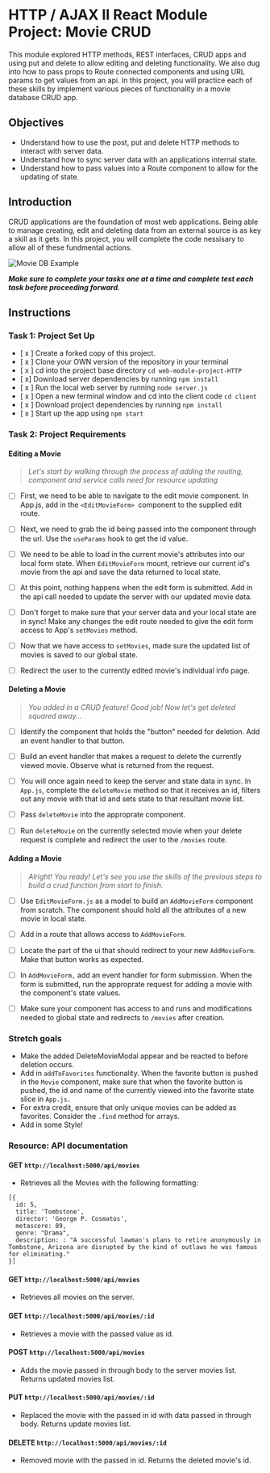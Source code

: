 # HTTP / AJAX II React Module Project: Movie CRUD

This module explored HTTP methods, REST interfaces, CRUD apps and using put and delete to allow editing and deleting functionality. We also dug into how to pass props to Route connected components and using URL params to get values from an api. In this project, you will practice each of these skills by implement various pieces of functionality in a movie database CRUD app.

## Objectives

- Understand how to use the post, put and delete HTTP methods to interact with server data.
- Understand how to sync server data with an applications internal state.
- Understand how to pass values into a Route component to allow for the updating of state.

## Introduction

CRUD applications are the foundation of most web applications. Being able to manage creating, edit and deleting data from an external source is as key a skill as it gets. In this project, you will complete the code nessisary to allow all of these fundmental actions.

![Movie DB Example](project-goals.gif)

**_Make sure to complete your tasks one at a time and complete test each task before proceeding forward._**

## Instructions

### Task 1: Project Set Up

- [ x ] Create a forked copy of this project.
- [ x ] Clone your OWN version of the repository in your terminal
- [ x ] cd into the project base directory `cd web-module-project-HTTP`
- [ x] Download server dependencies by running `npm install`
- [ x ] Run the local web server by running `node server.js`
- [ x ] Open a new terminal window and cd into the client code `cd client`
- [ x ] Download project dependencies by running `npm install`
- [ x ] Start up the app using `npm start`

### Task 2: Project Requirements

#### Editing a Movie

> _Let's start by walking through the process of adding the routing, component and service calls need for resource updating_

- [ ] First, we need to be able to navigate to the edit movie component. In App.js, add in the `<EditMovieForm> `component to the supplied edit route.

- [ ] Next, we need to grab the id being passed into the component through the url. Use the `useParams` hook to get the id value.

- [ ] We need to be able to load in the current movie's attributes into our local form state. When `EditMovieForm` mount, retrieve our current id's movie from the api and save the data returned to local state.

- [ ] At this point, nothing happens when the edit form is submitted. Add in the api call needed to update the server with our updated movie data.

- [ ] Don't forget to make sure that your server data and your local state are in sync! Make any changes the edit route needed to give the edit form access to App's `setMovies` method.

- [ ] Now that we have access to `setMovies`, made sure the updated list of movies is saved to our global state.

- [ ] Redirect the user to the currently edited movie's individual info page.

#### Deleting a Movie

> _You added in a CRUD feature! Good job! Now let's get deleted squared away..._

- [ ] Identify the component that holds the "button" needed for deletion. Add an event handler to that button.

- [ ] Build an event handler that makes a request to delete the currently viewed movie. Observe what is returned from the request.

- [ ] You will once again need to keep the server and state data in sync. In `App.js`, complete the `deleteMovie` method so that it receives an id, filters out any movie with that id and sets state to that resultant movie list.

- [ ] Pass `deleteMovie` into the approprate component.

- [ ] Run `deleteMovie` on the currently selected movie when your delete request is complete and redirect the user to the `/movies` route.

#### Adding a Movie

> _Alright! You ready! Let's see you use the skills of the previous steps to build a crud function from start to finish._

- [ ] Use `EditMovieForm.js` as a model to build an `AddMovieForm` component from scratch. The component should hold all the attributes of a new movie in local state.

- [ ] Add in a route that allows access to `AddMovieForm`.

- [ ] Locate the part of the ui that should redirect to your new `AddMovieForm`. Make that button works as expected.

- [ ] In `AddMovieForm,` add an event handler for form submission. When the form is submitted, run the approprate request for adding a movie with the component's state values.

- [ ] Make sure your component has access to and runs and modifications needed to global state and redirects to `/movies` after creation.

### Stretch goals

- Make the added DeleteMovieModal appear and be reacted to before deletion occurs.
- Add in `addToFavorites` functionality. When the favorite button is pushed in the `Movie` component, make sure that when the favorite button is pushed, the id and name of the currently viewed into the favorite state slice in `App.js.`
- For extra credit, ensure that only unique movies can be added as favorites. Consider the `.find` method for arrays.
- Add in some Style!

### Resource: API documentation

#### GET `http://localhost:5000/api/movies`

- Retrieves all the Movies with the following formatting:

```
[{
  id: 5,
  title: 'Tombstone',
  director: 'George P. Cosmatos',
  metascore: 89,
  genre: "Drama",
  description: : "A successful lawman's plans to retire anonymously in Tombstone, Arizona are disrupted by the kind of outlaws he was famous for eliminating."
}]
```

#### GET `http://localhost:5000/api/movies`

- Retrieves all movies on the server.

#### GET `http://localhost:5000/api/movies/:id`

- Retrieves a movie with the passed value as id.

#### POST `http://localhost:5000/api/movies`

- Adds the movie passed in through body to the server movies list. Returns updated movies list.

#### PUT `http://localhost:5000/api/movies/:id`

- Replaced the movie with the passed in id with data passed in through body. Returns update movies list.

#### DELETE `http://localhost:5000/api/movies/:id`

- Removed movie with the passed in id. Returns the deleted movie's id.
